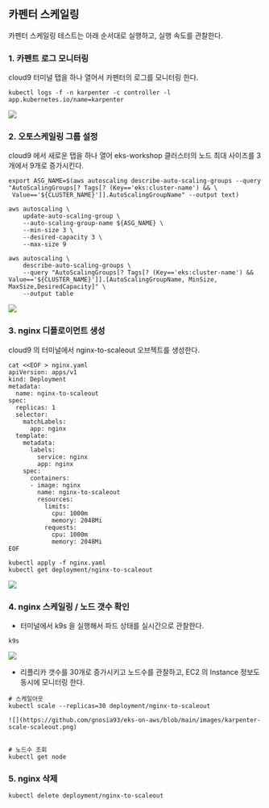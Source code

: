 ## 카펜터 스케일링 ##

카펜터 스케일링 테스트는 아래 순서대로 실행하고, 실행 속도를 관찰한다. 

### 1. 카펜트 로그 모니터링 ###

cloud9 터미널 탭을 하나 열어서 카펜터의 로그를 모니터링 한다. 
```
kubectl logs -f -n karpenter -c controller -l app.kubernetes.io/name=karpenter
```
![](https://github.com/gnosia93/eks-on-aws/blob/main/images/karpenter-scale-log.png)


### 2. 오토스케일링 그룹 설정 ###

cloud9 에서 새로운 탭을 하나 열어 eks-workshop 클러스터의 노드 최대 사이즈를 3개에서 9개로 증가시킨다. 
```
export ASG_NAME=$(aws autoscaling describe-auto-scaling-groups --query "AutoScalingGroups[? Tags[? (Key=='eks:cluster-name') && \
 Value=='${CLUSTER_NAME}']].AutoScalingGroupName" --output text)
```

```
aws autoscaling \
    update-auto-scaling-group \
    --auto-scaling-group-name ${ASG_NAME} \
    --min-size 3 \
    --desired-capacity 3 \
    --max-size 9
```

```
aws autoscaling \
    describe-auto-scaling-groups \
    --query "AutoScalingGroups[? Tags[? (Key=='eks:cluster-name') && Value=='${CLUSTER_NAME}']].[AutoScalingGroupName, MinSize, MaxSize,DesiredCapacity]" \
    --output table
```

![](https://github.com/gnosia93/eks-on-aws/blob/main/images/karpenter-scale-aws.png)


### 3. nginx 디플로이먼트 생성 ###

cloud9 의 터미널에서 nginx-to-scaleout 오브젝트를 생성한다.  
```
cat <<EOF > nginx.yaml
apiVersion: apps/v1
kind: Deployment
metadata:
  name: nginx-to-scaleout
spec:
  replicas: 1
  selector:
    matchLabels:
      app: nginx
  template:
    metadata:
      labels:
        service: nginx
        app: nginx
    spec:
      containers:
      - image: nginx
        name: nginx-to-scaleout
        resources:
          limits:
            cpu: 1000m
            memory: 2048Mi
          requests:
            cpu: 1000m
            memory: 2048Mi
EOF

kubectl apply -f nginx.yaml
kubectl get deployment/nginx-to-scaleout
```

![](https://github.com/gnosia93/eks-on-aws/blob/main/images/karpenter-scale-deployment.png)



### 4. nginx 스케일링 / 노드 갯수 확인 ###

* 터미널에서 k9s 을 실행해서 파드 상태를 실시간으로 관찰한다.
```
k9s
```
![](https://github.com/gnosia93/eks-on-aws/blob/main/images/karpenter-scale-k9s-2.png)


* 리플리카 갯수를 30개로 증가시키고 노드수를 관찰하고, EC2 의 Instance 정보도 동시에 모니터링 한다.  
```
# 스케일아웃
kubectl scale --replicas=30 deployment/nginx-to-scaleout

![](https://github.com/gnosia93/eks-on-aws/blob/main/images/karpenter-scale-scaleout.png)


# 노드수 조회
kubectl get node
```

### 5. nginx 삭제 ###

```
kubectl delete deployment/nginx-to-scaleout
```





